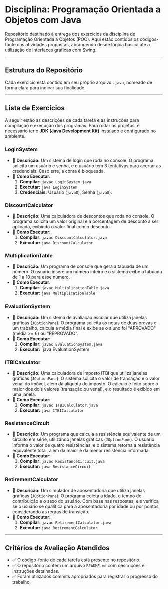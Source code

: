 # Disciplina: Programação Orientada a Objetos com Java

Repositório destinado à entrega dos exercícios da disciplina de Programação Orientada a Objetos (POO). Aqui estão contidos os códigos-fonte das atividades propostas, abrangendo desde lógica básica até a utilização de interfaces gráficas com Swing.

---

## Estrutura do Repositório

Cada exercício está contido em seu próprio arquivo `.java`, nomeado de forma clara para indicar sua finalidade.

---

## Lista de Exercícios

A seguir estão as descrições de cada tarefa e as instruções para compilação e execução dos programas. Para rodar os projetos, é necessário ter o **JDK (Java Development Kit)** instalado e configurado no ambiente.

### LoginSystem

* 📜 **Descrição:** Um sistema de login que roda no console. O programa solicita um usuário e senha, e o usuário tem 3 tentativas para acertar as credenciais. Caso erre, a conta é bloqueada.
* 🚀 **Como Executar:**
    1.  **Compilar:** `javac LoginSystem.java`
    2.  **Executar:** `java LoginSystem`
    3.  **Credenciais:** Usuário (`java8`), Senha (`java8`).

### DiscountCalculator

* 📜 **Descrição:** Uma calculadora de descontos que roda no console. O programa solicita um valor original e a porcentagem de desconto a ser aplicada, exibindo o valor final com o desconto.
* 🚀 **Como Executar:**
    1.  **Compilar:** `javac DiscountCalculator.java`
    2.  **Executar:** `java DiscountCalculator`

### MultiplicationTable

* 📜 **Descrição:** Um programa de console que gera a tabuada de um número. O usuário insere um número inteiro e o sistema exibe a tabuada de 1 a 10 para esse número.
* 🚀 **Como Executar:**
    1.  **Compilar:** `javac MultiplicationTable.java`
    2.  **Executar:** `java MultiplicationTable`

### EvaluationSystem

* 📜 **Descrição:** Um sistema de avaliação escolar que utiliza janelas gráficas (`JOptionPane`). O programa solicita as notas de duas provas e um trabalho, calcula a média final e exibe se o aluno foi "APROVADO" (média >= 6) ou "REPROVADO".
* 🚀 **Como Executar:**
    1.  **Compilar:** `javac EvaluationSystem.java`
    2.  **Executar:** `java EvaluationSystem

 ### ITBICalculator

* 📜 **Descrição:** Uma calculadora de imposto ITBI que utiliza janelas gráficas (`JOptionPane`). O sistema solicita o valor de transação e o valor venal do imóvel, além da alíquota do imposto. O cálculo é feito sobre o maior dos dois valores (transação ou venal), e o resultado é exibido em uma janela.
* 🚀 **Como Executar:**
    1.  **Compilar:** `javac ITBICalculator.java`
    2.  **Executar:** `java ITBICalculator`

### ResistanceCircuit

* 📜 **Descrição:** Um programa que calcula a resistência equivalente de um circuito em série, utilizando janelas gráficas (`JOptionPane`). O usuário informa o valor de quatro resistências, e o sistema retorna a resistência equivalente total, além da maior e da menor resistência informada.
* 🚀 **Como Executar:**
    1.  **Compilar:** `javac ResistanceCircuit.java`
    2.  **Executar:** `java ResistanceCircuit`

### RetirementCalculator

* 📜 **Descrição:** Um simulador de aposentadoria que utiliza janelas gráficas (`JOptionPane`). O programa coleta a idade, o tempo de contribuição e o sexo do usuário. Com base nas respostas, ele verifica se o usuário se qualifica para a aposentadoria por idade ou por pontos, considerando as regras de transição.
* 🚀 **Como Executar:**
    1.  **Compilar:** `javac RetirementCalculator.java`
    2.  **Executar:** `java RetirementCalculator`

---

## Critérios de Avaliação Atendidos

* ✅ O código-fonte de cada tarefa está presente no repositório.
* ✅ O repositório contém um arquivo `README.md` com descrições e instruções detalhadas.
* ✅ Foram utilizados commits apropriados para registrar o progresso do trabalho.

